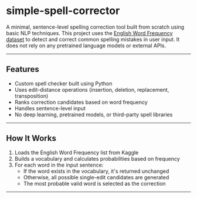 # simple-spell-corrector

A minimal, sentence-level spelling correction tool built from scratch using basic NLP techniques. This project uses the [English Word Frequency dataset](https://www.kaggle.com/datasets/rtatman/english-word-frequency) to detect and correct common spelling mistakes in user input. It does not rely on any pretrained language models or external APIs.

---

## Features

- Custom spell checker built using Python
- Uses edit-distance operations (insertion, deletion, replacement, transposition)
- Ranks correction candidates based on word frequency
- Handles sentence-level input
- No deep learning, pretrained models, or third-party spell libraries

---

## How It Works

1. Loads the English Word Frequency list from Kaggle
2. Builds a vocabulary and calculates probabilities based on frequency
3. For each word in the input sentence:
   - If the word exists in the vocabulary, it's returned unchanged
   - Otherwise, all possible single-edit candidates are generated
   - The most probable valid word is selected as the correction

---
